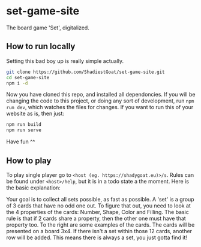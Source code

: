 # set-game-site

The board game 'Set', digitalized.

## How to run locally

Setting this bad boy up is really simple actually.

```sh
git clone https://github.com/ShadiestGoat/set-game-site.git
cd set-game-site
npm i -d
```
Now you have cloned this repo, and installed all dependoncies. If you will be changing the code to this project, or doing any sort of development, run `npm run dev`, which watches the files for changes. If you want to run this of your website as is, then just:

```sh
npm run build
npm run serve
```

Have fun ^^

## How to play

To play single player go to `<host (eg. https://shadygoat.eu)>/s`. Rules can be found under `<host>/help`, but it is in a todo state a the moment. Here is the basic explanation:

Your goal is to collect all sets possible, as fast as possible. A 'set' is a group of 3 cards that have no odd one out. To figure that out,
you need to look at the 4 properties of the cards: Number, Shape, Color and Filling. The basic rule is that if 2 cards share a property, then
the other one must have that property too. To the right are some examples of the cards.
The cards will be presented on a board 3x4. If there isn't a set within those 12 cards, another row will be added. This means there is always a set,
you just gotta find it!